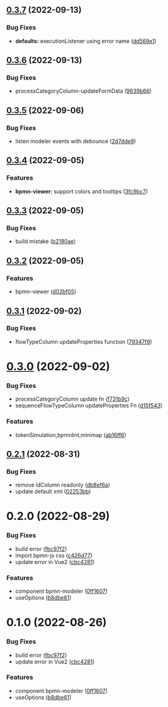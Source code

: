 ## [0.3.7](https://github.com/SoulLyoko/avue-bpmn/compare/v0.3.6...v0.3.7) (2022-09-13)


### Bug Fixes

* **defaults:** executionListener using error name ([dd569e1](https://github.com/SoulLyoko/avue-bpmn/commit/dd569e1954f4bd5b5793a2977fc9ceb1fdd2c0db))



## [0.3.6](https://github.com/SoulLyoko/avue-bpmn/compare/v0.3.5...v0.3.6) (2022-09-13)


### Bug Fixes

* processCategoryColumn-updateFormData ([9639b66](https://github.com/SoulLyoko/avue-bpmn/commit/9639b66dae50aa83e32d9cba91caebcce946f6d4))



## [0.3.5](https://github.com/SoulLyoko/avue-bpmn/compare/v0.3.4...v0.3.5) (2022-09-06)


### Bug Fixes

* listen modeler events with debounce ([2d7dde9](https://github.com/SoulLyoko/avue-bpmn/commit/2d7dde924e627da2ee5943fafbae0561af1fcb2c))



## [0.3.4](https://github.com/SoulLyoko/avue-bpmn/compare/v0.3.3...v0.3.4) (2022-09-05)


### Features

* **bpmn-viewer:** support colors and tooltips ([3fc9bc7](https://github.com/SoulLyoko/avue-bpmn/commit/3fc9bc7a7eecd4911565df8b1c542f1b693450dd))



## [0.3.3](https://github.com/SoulLyoko/avue-bpmn/compare/v0.3.2...v0.3.3) (2022-09-05)


### Bug Fixes

* build mistake ([b2180ae](https://github.com/SoulLyoko/avue-bpmn/commit/b2180ae55d3f3d25cbd5bb3a606d3efd620963cd))



## [0.3.2](https://github.com/SoulLyoko/avue-bpmn/compare/v0.3.1...v0.3.2) (2022-09-05)


### Features

* bpmn-viewer ([d02bf05](https://github.com/SoulLyoko/avue-bpmn/commit/d02bf051a2963a6e611496b442407e5178a311e7))



## [0.3.1](https://github.com/SoulLyoko/avue-bpmn/compare/v0.3.0...v0.3.1) (2022-09-02)


### Bug Fixes

* flowTypeColumn updateProperties function ([79347f9](https://github.com/SoulLyoko/avue-bpmn/commit/79347f992ee06f0699707db6c329774335d070e7))



# [0.3.0](https://github.com/SoulLyoko/avue-bpmn/compare/v0.2.1...v0.3.0) (2022-09-02)


### Bug Fixes

* processCategoryColumn update fn ([f731b9c](https://github.com/SoulLyoko/avue-bpmn/commit/f731b9cba8986cf04d9c471ac54261a3075445c7))
* sequenceFlowTypeColumn updateProperties Fn ([d15f543](https://github.com/SoulLyoko/avue-bpmn/commit/d15f5438a26a79dfbe2d210d259387ff345a870d))


### Features

* tokenSimulation,bpmnlint,minimap ([ab16ff6](https://github.com/SoulLyoko/avue-bpmn/commit/ab16ff628879f7f1c5ffbb7acdc60098cc41158c))



## [0.2.1](https://github.com/SoulLyoko/avue-bpmn/compare/v0.2.0...v0.2.1) (2022-08-31)


### Bug Fixes

* remove idColumn readonly ([db8ef6a](https://github.com/SoulLyoko/avue-bpmn/commit/db8ef6ae615e98393e5ec9eb62671afd41f10f70))
* update default xml ([02253bb](https://github.com/SoulLyoko/avue-bpmn/commit/02253bb41b6b48351f19d272777e9275fede9a9d))



# 0.2.0 (2022-08-29)


### Bug Fixes

* build error ([fbc97f2](https://github.com/SoulLyoko/avue-bpmn/commit/fbc97f2261c9297361da2880e943dfd2d751c806))
* import bpmn-js css ([c426d77](https://github.com/SoulLyoko/avue-bpmn/commit/c426d77b312a0fe4258270c2683f986c60204392))
* update error in Vue2 ([cbc4281](https://github.com/SoulLyoko/avue-bpmn/commit/cbc4281c53dc4ea5b898ea4b3ea4d17f42036fbb))


### Features

* component bpmn-modeler ([0ff1607](https://github.com/SoulLyoko/avue-bpmn/commit/0ff1607a4c3841040a932544ad2986cd61bc3fd1))
* useOptions ([b8dbe61](https://github.com/SoulLyoko/avue-bpmn/commit/b8dbe61b6e7e43c6b5f78e19f339545633734fc4))



# 0.1.0 (2022-08-26)


### Bug Fixes

* build error ([fbc97f2](https://github.com/SoulLyoko/avue-bpmn/commit/fbc97f2261c9297361da2880e943dfd2d751c806))
* update error in Vue2 ([cbc4281](https://github.com/SoulLyoko/avue-bpmn/commit/cbc4281c53dc4ea5b898ea4b3ea4d17f42036fbb))


### Features

* component bpmn-modeler ([0ff1607](https://github.com/SoulLyoko/avue-bpmn/commit/0ff1607a4c3841040a932544ad2986cd61bc3fd1))
* useOptions ([b8dbe61](https://github.com/SoulLyoko/avue-bpmn/commit/b8dbe61b6e7e43c6b5f78e19f339545633734fc4))



